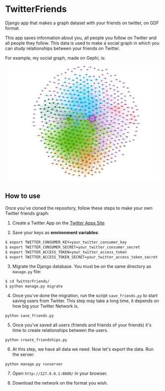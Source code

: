 # TwitterFriends
Django app that makes a graph dataset with your friends on twitter, on GDF format.

This app saves information about you, all people you follow on Twitter and all people they follow. This data is used to make a social graph in which you can study relationships between your friends on Twitter.

For example, my social graph, made on Gephi, is:

![graph](graph.png)

## How to use

Once you've cloned the repository, follow these steps to make your own Twitter friends graph:

1. Create a Twitter App on the [Twitter Apps Site](https://apps.twitter.com/)

2. Save your keys as __environment variables__:

  ```
  $ export TWITTER_CONSUMER_KEY=your_twitter_consumer_key
  $ export TWITTER_CONSUMER_SECRET=your_twitter_consumer_secret
  $ export TWITTER_ACCESS_TOKEN=your_twitter_access_token
  $ export TWITTER_ACCESS_TOKEN_SECRET=your_twitter_access_token_secret
  ```

3. Migrate the Django database. You must be on the same directory as `manage.py` file:

  ```
  $ cd TwitterFriends/
  $ python manage.py migrate
  ```

4. Once you've done the migration, run the script `save_friends.py` to start saving users from Twitter. This step may take a long time, it depends on how big your Twitter Network is.

  ```
  python save_friends.py
  ```

5. Once you've saved all users (friends and friends of your friends) it's time to create relationships between the users.

  ```
  python create_friendships.py
  ```

6. At this step, we have all data we need. Now let's export the data. Run the server:

  ```
  python manage.py runserver
  ```

7. Open `http://127.0.0.1:8000/` in your browser.

8. Download the network on the format you wish.
